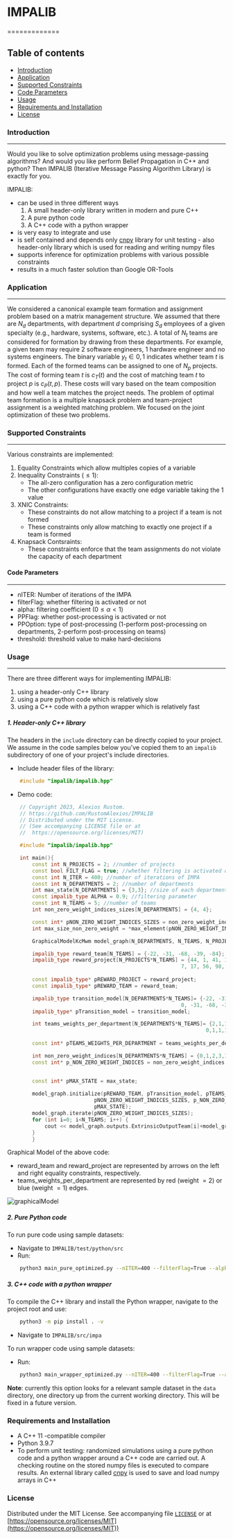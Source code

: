 # **IMPALIB**

=============

Table of contents
-----------------

* [Introduction](#introduction)
* [Application](#application)
* [Supported Constraints](#supported-constraints)
* [Code Parameters](#code-parameters)
* [Usage](#usage)
* [Requirements and Installation](#requirements-and-installation)
* [License](#license)

### **Introduction**

---

Would you like to solve optimization problems using message-passing algorithms? And would you like perform Belief Propagation in C++ and python? Then IMPALIB (Iterative Message Passing Algorithm Library) is exactly for you.

IMPALIB:

- can be used in three different ways
  1. A small header-only library written in modern and pure C++
  2. A pure python code
  3. A C++ code with a python wrapper
- is very easy to integrate and use
- is self contained and depends only [cnpy](https://github.com/rogersce/cnpy) library for unit testing - also header-only library which is used for reading and writing numpy files
- supports inference for optimization problems with various possible constraints
- results in a much faster solution than Google OR-Tools

### **Application**

---

We considered a canonical example team formation and assignment problem based on a matrix management structure. We assumed that there are $N_d$ departments, with department $d$ comprising $S_d$ employees of a given specialty (e.g., hardware, systems, software, etc.). A total of $N_t$ teams are considered for formation by drawing from these departments. For example, a given team may require $2$ software engineers, $1$ hardware engineer and no systems engineers. The binary variable $y_t \in {0, 1}$ indicates whether team $t$ is formed. Each of the formed teams can be assigned to one of $N_p$ projects. The cost of forming team $t$ is $c_T(t)$ and the cost of matching team $t$ to project $p$ is $c_P(t, p)$. These costs will vary based on the team composition and how well a team matches the project needs. The problem of optimal team formation is a multiple knapsack problem and team-project assignment is a weighted matching problem. We focused on the joint optimization of these two problems.

### **Supported Constraints**

---

Various constraints are implemented:

1. Equality Constraints which allow multiples copies of a variable
2. Inequality Constraints ($\le 1$):
   - The all-zero configuration has a zero configuration metric
   - The other configurations have exactly one edge variable taking the $1$ value
3. XNIC Constraints:
   - These constraints do not allow matching to a project if a team is not formed
   - These constraints only allow matching to exactly one project if a team is formed
4. Knapsack Contsraints:
   - These constraints enforce that the team assignments do not violate the capacity of each department

#### **Code Parameters**

---

- nITER: Number of iterations of the IMPA
- filterFlag: whether filtering is activated or not
- alpha: filtering coefficient ($0\le \alpha \lt 1$)
- PPFlag: whether post-processing is activated or not
- PPOption: type of post-processing ($1$-perform post-processing on departments, $2$-perform post-processing on teams)
- threshold: threshold value to make hard-decisions

### **Usage**

---

There are three different ways for implementing IMPALIB:

1. using a header-only C++ library
2. using a pure python code which is relatively slow
3. using a C++ code with a python wrapper which is relatively fast

##### **1. Header-only C++ library**

The headers in the `include` directory can be directly copied to your project.
We assume in the code samples below you've copied them to an `impalib` subdirectory of one of your project's include directories.

- Include header files of the library:

```cpp
    #include "impalib/impalib.hpp"
```

- Demo code:

```cpp
    // Copyright 2023, Alexios Rustom.
    // https://github.com/RustomAlexios/IMPALIB
    // Distributed under the MIT License.
    // (See accompanying LICENSE file or at
    //  https://opensource.org/licenses/MIT)

    #include "impalib/impalib.hpp"

    int main(){
        const int N_PROJECTS = 2; //number of projects
        const bool FILT_FLAG = true; //whether filtering is activated or not
        const int N_ITER = 400; //number of iterations of IMPA
        const int N_DEPARTMENTS = 2; //number of departments
        int max_state[N_DEPARTMENTS] = {3,3}; //size of each department
        const impalib_type ALPHA = 0.9; //filtering parameter
        const int N_TEAMS = 5; //number of teams
        int non_zero_weight_indices_sizes[N_DEPARTMENTS] = {4, 4}; 

        const int* pNON_ZERO_WEIGHT_INDICES_SIZES = non_zero_weight_indices_sizes;
        int max_size_non_zero_weight = *max_element(pNON_ZERO_WEIGHT_INDICES_SIZES , pNON_ZERO_WEIGHT_INDICES_SIZES + N_DEPARTMENTS);

        GraphicalModelKcMwm model_graph(N_DEPARTMENTS, N_TEAMS, N_PROJECTS, max_size_non_zero_weight, N_ITER, FILT_FLAG, ALPHA);

        impalib_type reward_team[N_TEAMS] = {-22, -31, -68, -39, -84}; //cost of activating a team
        impalib_type reward_project[N_PROJECTS*N_TEAMS] = {44, 1, 41, 10, 3,
                                                        7, 17, 56, 98, 63}; //cost of assigning a team to a project
  
        const impalib_type* pREWARD_PROJECT = reward_project;
        const impalib_type* pREWARD_TEAM = reward_team;

        impalib_type transition_model[N_DEPARTMENTS*N_TEAMS]= {-22, -31, -68, -39, 0,  
                                                        0, -31, -68, -39, -84};
        impalib_type* pTransition_model = transition_model;

        int teams_weights_per_department[N_DEPARTMENTS*N_TEAMS]= {2,1,1,1,0,
                                                                0,1,1,1,2}; //red edges correspond to weight=2
                                                                            //blue edges correspond to weight=1
        const int* pTEAMS_WEIGHTS_PER_DEPARTMENT = teams_weights_per_department;

        int non_zero_weight_indices[N_DEPARTMENTS*N_TEAMS] = {0,1,2,3,1,2,3,4}; 
        const int* p_NON_ZERO_WEIGHT_INDICES = non_zero_weight_indices;


        const int* pMAX_STATE = max_state;
  
        model_graph.initialize(pREWARD_TEAM, pTransition_model, pTEAMS_WEIGHTS_PER_DEPARTMENT,
                            pNON_ZERO_WEIGHT_INDICES_SIZES, p_NON_ZERO_WEIGHT_INDICES, pREWARD_PROJECT, 
                            pMAX_STATE);
        model_graph.iterate(pNON_ZERO_WEIGHT_INDICES_SIZES);
        for (int i=0; i<N_TEAMS; i++) {
            cout << model_graph.outputs.ExtrinsicOutputTeam[i]+model_graph.modelInputs_.RewardTeam[i]<<endl;
        }
        }
```

Graphical Model of the above code:

- reward_team and reward_project are represented by arrows on the left and right equality constraints, respectively.
- teams_weights_per_department are represented by red (weight $=2$) or blue (weight $=1$) edges.

![graphicalModel](./img/demoGraphicalModel.png)

##### **2. Pure Python code**

To run pure code using sample datasets:

- Navigate to ``IMPALIB/test/python/src``
- Run:

```bash
    python3 main_pure_optimized.py --nITER=400 --filterFlag=True --alpha=0.9 --PPFlag=True --threshold=-0.0001
```

##### **3. C++ code with a python wrapper**

To compile the C++ library and install the Python wrapper, navigate to the project root and use:

```bash
    python3 -m pip install . -v
```

- Navigate to ``IMPALIB/src/impa``

To run wrapper code using sample datasets:

- Run:

```bash
    python3 main_wrapper_optimized.py --nITER=400 --filterFlag=True --alpha=0.9 --PPFlag=True --PPOption=1 --threshold=-0.0001 
```

**Note**: currently this option looks for a relevant sample dataset in the `data` directory, one directory up from the current working directory.
This will be fixed in a future version.

### **Requirements and Installation**

- A C++ $11$ -compatible compiler
- Python $3.9.7$
- To perform unit testing: randomized simulations using a pure python code and a python wrapper around a C++ code are carried out. A checking routine on the stored numpy files is executed to compare results. An external library called [cnpy](https://github.com/rogersce/cnpy) is used to save and load numpy arrays in C++

### **License**

Distributed under the MIT License.
See accompanying file [`LICENSE`](https://github.com/RustomAlexios/IMPALIB/blob/main/LICENSE) or at
[https://opensource.org/licenses/MIT](https://opensource.org/licenses/MIT))
